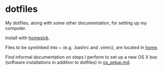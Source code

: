 # dotfiles
My dotfiles, along with some other documentation, for setting up my computer.

Install with [homesick](https://github.com/technicalpickles/homesick).

Files to be symlinked into ~ (e.g. .bashrc and .vimrc), are located in [home](/home).

Find informal documentation on steps I perform to set up a new OS X box (software installations in addition
to dotfiles) in [os_setup.md](os_setup.md).
